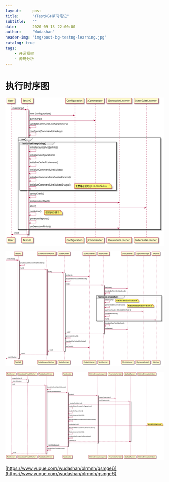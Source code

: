 ```yaml
---
layout:     post
title:      "《TestNG》学习笔记"
subtitle:   ""
date:       2020-09-13 22:00:00
author:     "Wudashan"
header-img: "img/post-bg-testng-learning.jpg"
catalog: true
tags:
    - 开源框架
    - 源码分析
---
```


# 执行时序图

![](https://raw.githubusercontent.com/wudashan/blog-picture/6dcdd3597aaf76082381770da124afcb9accef4f/testng-learning/1.svg)

![](https://raw.githubusercontent.com/wudashan/blog-picture/6dcdd3597aaf76082381770da124afcb9accef4f/testng-learning/2.svg)

![](https://raw.githubusercontent.com/wudashan/blog-picture/6dcdd3597aaf76082381770da124afcb9accef4f/testng-learning/3.svg)

[https://www.yuque.com/wudashan/olrmnh/gsmge6](https://www.yuque.com/wudashan/olrmnh/gsmge6)